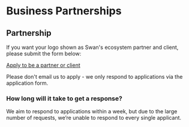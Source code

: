 # Business Partnerships

## Partnership 

If you want your logo shown as Swan's ecosystem partner and client, please submit the form below:

[Apply to be a partner or client](https://docs.google.com/forms/d/1ysOaN0LH0go32fETBEKDvX2b8VaG_Wxv2sehdwGcYro/viewform)

Please don't email us to apply - we only respond to applications via the application form.

### How long will it take to get a response?

We aim to respond to applications within a week, but due to the large number of requests, we’re unable to respond to every single applicant. 
